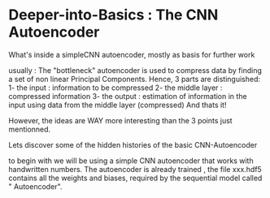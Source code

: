 
# Deeper-into-Basics : The CNN Autoencoder

What's inside a simpleCNN autoencoder, mostly as basis for further work 


usually :
The "bottleneck" autoencoder is used to  compress data by finding 
a  set of non linear Principal Components.
Hence, 3 parts are distinguished:
1- the input : information to be compressed
2- the middle layer : compressed information
3- the output : estimation of information in the input using data from the middle layer (compressed)
And thats it!


However, the ideas are WAY more interesting than the 3 points just mentionned.

Lets discover some of the hidden histories of the basic CNN-Autoencoder


to begin with we will be using a simple CNN autoencoder that works with handwritten numbers.
The autoencoder is already trained , the file xxx.hdf5 contains all the weights
and biases, required by the sequential model called " Autoencoder".





